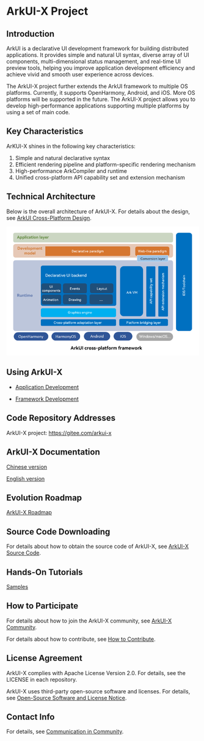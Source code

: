 # ArkUI-X Project

## Introduction

ArkUI is a declarative UI development framework for building distributed applications. It provides simple and natural UI syntax, diverse array of UI components, multi-dimensional status management, and real-time UI preview tools, helping you improve application development efficiency and achieve vivid and smooth user experience across devices.

The ArkUI-X project further extends the ArkUI framework to multiple OS platforms. Currently, it supports OpenHarmony, Android, and iOS. More OS platforms will be supported in the future. The ArkUI-X project allows you to develop high-performance applications supporting multiple platforms by using a set of main code.

## Key Characteristics

ArKUI-X shines in the following key characteristics:

1. Simple and natural declarative syntax
2. Efficient rendering pipeline and platform-specific rendering mechanism
3. High-performance ArkCompiler and runtime
4. Unified cross-platform API capability set and extension mechanism

## Technical Architecture

Below is the overall architecture of ArkUI-X. For details about the design, see [ArkUI Cross-Platform Design](./framework-dev/design/design-overview.md).

<img src="figures/ArkUI-X.png" alt="ArkUI -X Architecture" style="zoom:80%;" />

## Using ArkUI-X

* [Application Development](application-dev/quick-start/start-overview.md)

* [Framework Development](framework-dev/quick-start/start-overview.md)

## Code Repository Addresses

ArkUI-X project: https://gitee.com/arkui-x

## ArkUI-X Documentation

[Chinese version](../zh-cn/readme.md)

[English version](./readme.md)

## Evolution Roadmap

[ArkUI-X Roadmap](roadmap/ArkUI-X-roadmap.md)

## Source Code Downloading

For details about how to obtain the source code of ArkUI-X, see [ArkUI-X Source Code](https://gitee.com/arkui-x/manifest/blob/master/README.md).

## Hands-On Tutorials

[Samples](https://gitee.com/arkui-x/samples)

## How to Participate

For details about how to join the ArkUI-X community, see [ArkUI-X Community](https://gitee.com/arkui-x/community).

For details about how to contribute, see [How to Contribute](contribute/README.md).

## License Agreement

ArkUI-X complies with Apache License Version 2.0. For details, see the LICENSE in each repository.

ArkUI-X uses third-party open-source software and licenses. For details, see [Open-Source Software and License Notice](en/contribute/open-source-software-and-license-notice.md).

## Contact Info

For details, see [Communication in Community](contribute/communication-in-community.md).
